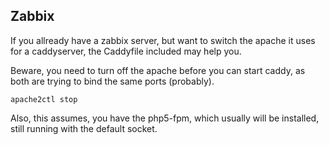 Zabbix
------

If you allready have a zabbix server, but want to switch the apache it uses for a caddyserver, the Caddyfile included may help you.

Beware, you need to turn off the apache before you can start caddy, as both are trying to bind the same ports (probably).

`apache2ctl stop`

Also, this assumes, you have the php5-fpm, which usually will be installed, still running with the default socket.
